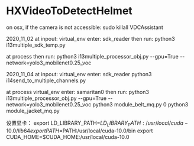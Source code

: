 # HXVideoToDetectHelmet

on osx, if the camera is not accessible: sudo killall VDCAssistant

2020_11_02 
at inpout:
virtual_env enter: sdk_reader
then run: 
python3 i13multiple_sdk_temp.py

at process
then run: 
python3 i13multiple_processor_obj.py --gpu=True --network=yolo3_mobilenet0.25_voc



2020_11_04
at inpout:
virtual_env enter: sdk_reader
python3 i14send_to_multiple_channels.py

at process
virtual_env enter: samaritan0
then run: 
python3 i13multiple_processor_obj.py --gpu=True --network=yolo3_mobilenet0.25_voc
python3 module_belt_mq.py 0
python3 module_jacket_mq.py 

设置显卡：
export LD_LIBRARY_PATH=$LD_LIBRARY_PATH:/usr/local/cuda-10.0/lib64
export PATH=$PATH:/usr/local/cuda-10.0/bin
export CUDA_HOME=$CUDA_HOME:/usr/local/cuda-10.0
